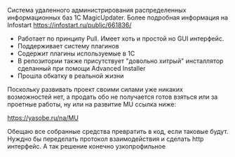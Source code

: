 Система удаленного администрирования распределенных информационных баз 1С MagicUpdater.
Более подробная информация на Infostart https://infostart.ru/public/661836/ 
- Работает по принципу Pull. Имеет хоть и простой но GUI интерфейс.
- Поддерживает систему плагинов
- Содержит плагины используемые в 1С
- В репозитории также присутствует "довольно хитрый" инсталлятор сделанный при помощи Advanced Installer
- Прошла обкатку в реальной жизни

Поскольку развивать проект своими силами уже никаких возможностей нет,
а продать обо не получается готов взяться или за проетные работы, ну или на развитие MU ссылка ниже:

https://yasobe.ru/na/MU

Обещаю все собранные средства превратить в код, если таковые будут.
Нуждно бы переделать протокол взаимодействия и сделать http интерфейс.
А так решение конечно узкопрофильное
